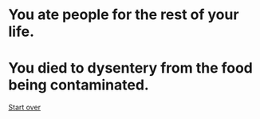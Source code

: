 # You ate people for the rest of your life.

# You died to dysentery from the food being contaminated. 

[Start over](../your-adventure-begins.md)